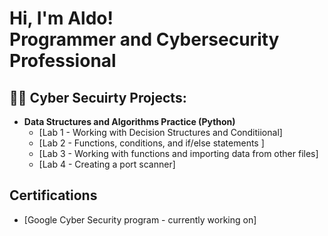 <h1>Hi, I'm Aldo! <br/>Programmer</a> and <a>Cybersecurity Professional</a></h1>

<h2>👨‍💻 Cyber Secuirty Projects:</h2>

- <b>Data Structures and Algorithms Practice (Python)</b>
  - [Lab 1 - Working with Decision Structures and Conditiional]
  - [Lab 2 - Functions, conditions, and if/else statements ]
  - [Lab 3 - Working with functions and importing data from other files]
  - [Lab 4 - Creating a port scanner]

<h2> Certifications</h2>

- [Google Cyber Security program - currently working on]


